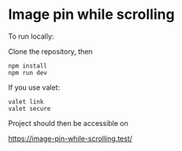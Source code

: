 # Image pin while scrolling

To run locally:

Clone the repository, then

```
npm install
npm run dev
```

If you use valet:

```
valet link
valet secure
```

Project should then be accessible on

https://image-pin-while-scrolling.test/
